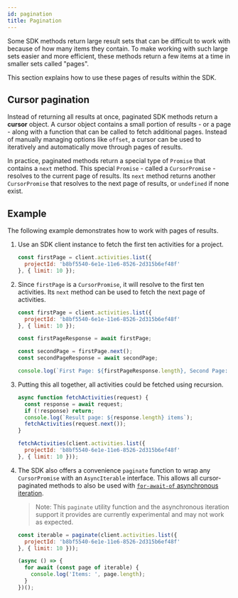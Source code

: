 ```yaml
---
id: pagination
title: Pagination
---
```


Some SDK methods return large result sets that can be difficult to work with because of how many items they contain. To make working with such large sets easier and more efficient, these methods return a few items at a time in smaller sets called "pages".

This section explains how to use these pages of results within the SDK.

## Cursor pagination

Instead of returning all results at once, paginated SDK methods return a **cursor** object. A cursor object contains a small portion of results - or a page - along with a function that can be called to fetch additional pages. Instead of manually managing options like `offset`, a cursor can be used to iteratively and automatically move through pages of results.

In practice, paginated methods return a special type of `Promise` that contains a `next` method. This special `Promise` - called a `CursorPromise` - resolves to the current page of results. Its `next` method returns another `CursorPromise` that resolves to the next page of results, or `undefined` if none exist.

## Example

The following example demonstrates how to work with pages of results.

1. Use an SDK client instance to fetch the first ten activities for a project.
    ```js
    const firstPage = client.activities.list({
      projectId: 'b8bf5540-6e1e-11e6-8526-2d315b6ef48f'
    }, { limit: 10 });
    ```

2. Since `firstPage` is a `CursorPromise`, it will resolve to the first ten activities. Its `next` method can be used to fetch the next page of activities.
    ```js
    const firstPage = client.activities.list({
      projectId: 'b8bf5540-6e1e-11e6-8526-2d315b6ef48f'
    }, { limit: 10 });

    const firstPageResponse = await firstPage;

    const secondPage = firstPage.next();
    const secondPageResponse = await secondPage;

    console.log(`First Page: ${firstPageResponse.length}, Second Page: ${secondPageResponse.length}`);
    ```

3. Putting this all together, all activities could be fetched using recursion.
    ```js
    async function fetchActivities(request) {
      const response = await request;
      if (!response) return;
      console.log(`Result page: ${response.length} items`);
      fetchActivities(request.next());
    }

    fetchActivities(client.activities.list({
      projectId: 'b8bf5540-6e1e-11e6-8526-2d315b6ef48f'
    }, { limit: 10 }));
    ```

4. The SDK also offers a convenience `paginate` function to wrap any `CursorPromise` with an `AsyncIterable` interface. This allows all cursor-paginated methods to also be used with [`for-await-of` asynchronous iteration](https://github.com/tc39/proposal-async-iteration).
    > Note: This `paginate` utility function and the asynchronous iteration support it provides are currently experimental and may not work as expected.
    
    ```js
    const iterable = paginate(client.activities.list({
      projectId: 'b8bf5540-6e1e-11e6-8526-2d315b6ef48f'
    }, { limit: 10 }));

    (async () => {
      for await (const page of iterable) {
        console.log('Items: ', page.length);
      }
    })();
    ```
